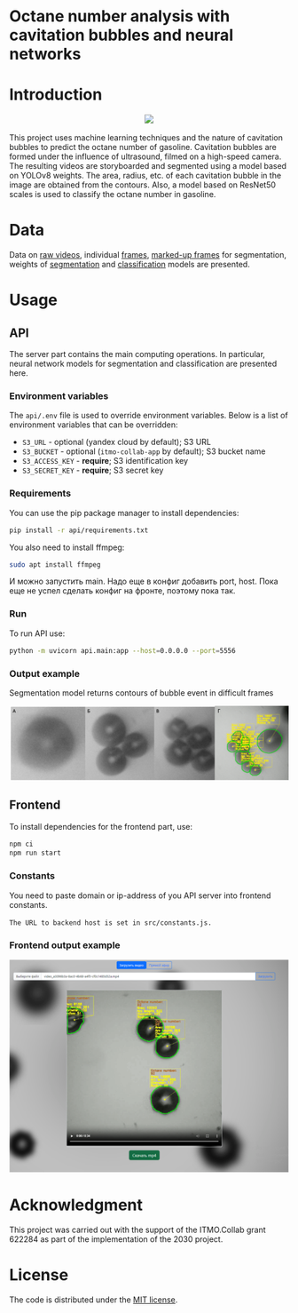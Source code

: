 # Octane number analysis with cavitation bubbles and neural networks
# Introduction

<p align="center">
    <img width="400" src="images/output.gif">
</p>

This project uses machine learning techniques and the nature of cavitation bubbles to predict the octane number of gasoline.
Cavitation bubbles are formed under the influence of ultrasound, filmed on a high-speed camera. The resulting videos are storyboarded and segmented using a model based on YOLOv8 weights. The area, radius, etc. of each cavitation bubble in the image are obtained from the contours.
Also, a model based on ResNet50 scales is used to classify the octane number in gasoline.

# Data

Data on [raw videos](https://storage.yandexcloud.net/cavitation-bubbles-data/videos.7z), 
individual [frames](https://storage.yandexcloud.net/cavitation-bubbles-data/frames.7z), 
[marked-up frames](https://storage.yandexcloud.net/cavitation-bubbles-data/marked_frames.7z) for segmentation, 
weights of [segmentation](https://storage.yandexcloud.net/itmo-collab-app/weights/segmentation_model.pt) and [classification](https://storage.yandexcloud.net/itmo-collab-app/weights/classification_model.ckpt) models are presented.

# Usage

## API

The server part contains the main computing operations. In particular, neural network models for segmentation and classification are presented here.

### Environment variables

The `api/.env` file is used to override environment variables. Below is a list of environment variables that can be overridden:

- `S3_URL` - optional (yandex cloud by default); S3 URL
- `S3_BUCKET` - optional (`itmo-collab-app` by default); S3 bucket name
- `S3_ACCESS_KEY` - **require**; S3 identification key
- `S3_SECRET_KEY` - **require**; S3 secret key

### Requirements

You can use the pip package manager to install dependencies:
```bash
pip install -r api/requirements.txt
```

You also need to install ffmpeg:

```bash
sudo apt install ffmpeg
```
И можно запустить main. Надо еще в конфиг добавить port, host. Пока еще не успел сделать конфиг на фронте, поэтому пока так.

### Run

To run API use:
```bash
python -m uvicorn api.main:app --host=0.0.0.0 --port=5556
```

### Output example
Segmentation model returns contours of bubble event in difficult frames

![Alt Text](images/seg_model_example.png)

## Frontend

To install dependencies for the frontend part, use:

```bash
npm ci
npm run start
```
### Constants
You need to paste domain or ip-address of you API server into frontend constants.

`The URL to backend host is set in src/constants.js.`

### Frontend output example

![Alt Text](images/frontend_example.png)

# Acknowledgment
This project was carried out with the support of the ITMO.Collab grant 622284 as part of the implementation of the 2030 project.

# License
The code is distributed under the [MIT license](https://opensource.org/license/mit/).
